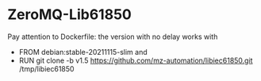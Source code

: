 # ZeroMQ-Lib61850

Pay attention to Dockerfile: the version with no delay works with
- FROM debian:stable-20211115-slim  and
- RUN git clone -b v1.5 https://github.com/mz-automation/libiec61850.git /tmp/libiec61850



